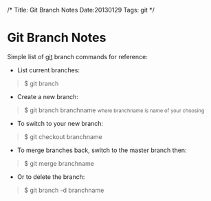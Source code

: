 /*
Title: Git Branch Notes
Date:20130129
Tags: git
*/

# Git Branch Notes

Simple list of [git](http://git-scm.com/) branch commands for reference:

- List current branches:
> $ git branch

- Create a new branch:
> $ git branch branchname
><small>where branchname is name of your choosing</small>

- To switch to your new branch:
> $ git checkout branchname

- To merge branches back, switch to the master branch then:
> $ git merge branchname 

- Or to delete the branch:
> $ git branch -d branchname




